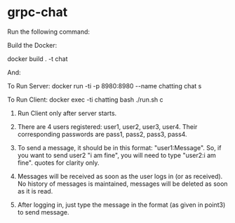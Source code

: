 # grpc-chat


Run the following command:

Build the Docker:

docker build . -t chat

And:

To Run Server: docker run -ti -p 8980:8980 --name chatting chat s

To Run Client: docker exec -ti chatting bash ./run.sh c


1. Run Client only after server starts.


2. There are 4 users registered: user1, user2, user3, user4. Their corresponding passwords are pass1, pass2, pass3, pass4.


3. To send a message, it should be in this format: "user1:Message". So, if you want to send user2 "i am fine", you will need to type "user2:i am fine". quotes for clarity only.


4. Messages will be received as soon as the user logs in (or as received). No history of messages is maintained, messages will be deleted as soon as it is read.


5. After logging in, just type the message in the format (as given in point3) to send message.

